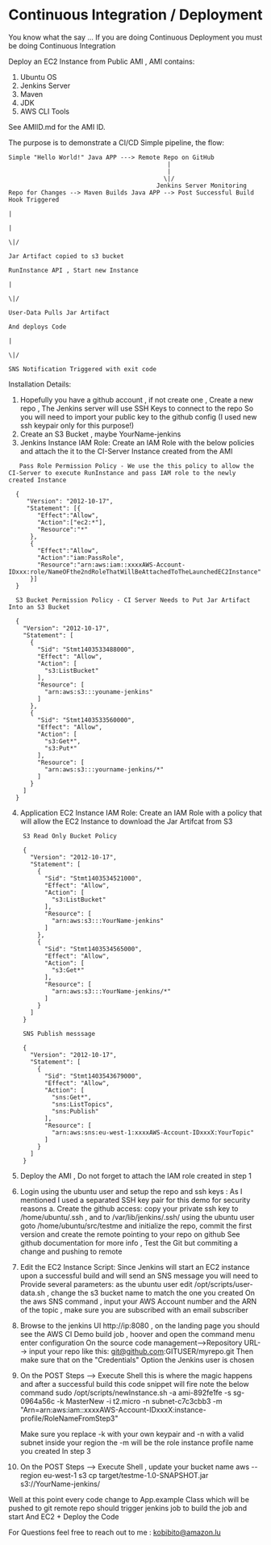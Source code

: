 # Continuous Integration / Deployment 

You know what the say ... If you are doing Continuous Deployment you must be doing Continuous Integration 

Deploy an EC2 Instance from Public AMI , AMI contains:

1. Ubuntu OS
2. Jenkins Server
3. Maven
4. JDK
5. AWS CLI Tools

See AMIID.md for the AMI ID.

The purpose is to demonstrate a CI/CD Simple pipeline, the flow:

```
Simple "Hello World!" Java APP ---> Remote Repo on GitHub
											|
											|
										   \|/
										 Jenkins Server Monitoring Repo for Changes --> Maven Builds Java APP --> Post Successful Build Hook Triggered
										              																		|
																															|
																														   \|/
																											Jar Artifact copied to s3 bucket			   
																											RunInstance API , Start new Instance
																											                |
																														   \|/			    
										                                                                       User-Data Pulls Jar Artifact
																											   And deploys Code
																											                |
																														   \|/
																											SNS Notification Triggered with exit code
```
Installation Details:

1. Hopefully you have a github account , if not create one ,  Create a new repo , The Jenkins server will use SSH Keys to connect to the repo
   So you will need to import your public key to the github config (I used new ssh keypair only for this purpose!)
2. Create an S3 Bucket , maybe YourName-jenkins 
3. Jenkins Instance IAM Role: Create an IAM Role with the below policies and attach the it to the CI-Server Instance created from the AMI
```
   Pass Role Permission Policy - We use the this policy to allow the CI-Server to execute RunInstance and pass IAM role to the newly created Instance

  {
     "Version": "2012-10-17",
     "Statement": [{
        "Effect":"Allow",
        "Action":["ec2:*"],
        "Resource":"*"
      },
      {
        "Effect":"Allow",
        "Action":"iam:PassRole",
        "Resource":"arn:aws:iam::xxxxAWS-Account-IDxxx:role/NameOFthe2ndRoleThatWillBeAttachedToTheLaunchedEC2Instance"
      }]
  }
  
  S3 Bucket Permission Policy - CI Server Needs to Put Jar Artifact Into an S3 Bucket
  
  {
    "Version": "2012-10-17",
    "Statement": [
      {
        "Sid": "Stmt1403533488000",
        "Effect": "Allow",
        "Action": [
          "s3:ListBucket"
        ],
        "Resource": [
          "arn:aws:s3:::youname-jenkins"
        ]
      },
      {
        "Sid": "Stmt1403533560000",
        "Effect": "Allow",
        "Action": [
          "s3:Get*",
          "s3:Put*"
        ],
        "Resource": [
          "arn:aws:s3:::yourname-jenkins/*"
        ]
      }
    ]
  }
```
4. Application EC2 Instance IAM Role: Create an IAM Role with a policy that will allow the EC2 Instance to download the Jar Artifcat from S3
```
    S3 Read Only Bucket Policy
	
	{
	  "Version": "2012-10-17",
	  "Statement": [
	    {
	      "Sid": "Stmt1403534521000",
	      "Effect": "Allow",
	      "Action": [
	        "s3:ListBucket"
	      ],
	      "Resource": [
	        "arn:aws:s3:::YourName-jenkins"
	      ]
	    },
	    {
	      "Sid": "Stmt1403534565000",
	      "Effect": "Allow",
	      "Action": [
	        "s3:Get*"
	      ],
	      "Resource": [
	        "arn:aws:s3:::YourName-jenkins/*"
	      ]
	    }
	  ]
	}
	
	SNS Publish messsage
	
	{
	  "Version": "2012-10-17",
	  "Statement": [
	    {
	      "Sid": "Stmt1403543679000",
	      "Effect": "Allow",
	      "Action": [
	        "sns:Get*",
	        "sns:ListTopics",
	        "sns:Publish"
	      ],
	      "Resource": [
	        "arn:aws:sns:eu-west-1:xxxxAWS-Account-IDxxxX:YourTopic"
	      ]
	    }
	  ]
	}
```
5. Deploy the AMI , Do not forget to attach the IAM role created in step 1
6. Login using the ubuntu user and setup the repo and ssh keys : As I mentioned I used a separated SSH key pair for this demo for security reasons
   a. Create the github access: copy your private ssh key to /home/ubuntu/.ssh , and to /var/lib/jenkins/.ssh/
      using the ubuntu user goto /home/ubuntu/src/testme and initialize the repo, commit the first version and create the remote pointing to your repo on github
	  See github documentation for more info , Test the Git but commiting a change and pushing to remote
7. Edit the EC2 Instance Script: Since Jenkins will start an EC2 instance upon a successful build and will send an SNS message you will need to
   Provide several parameters: as the ubuntu user edit /opt/scripts/user-data.sh , change the s3 bucket name to match the one you created 
   On the aws SNS command , input your AWS Account number and the ARN of the topic , make sure you are subscribed with an email subscriber
8. Browse to the jenkins UI http://ip:8080 , on the landing page you should see the AWS CI Demo build job  , hoover and open the command menu enter configuration
   On the source code management-->Repository URL--> input your repo like this:  git@github.com:GITUSER/myrepo.git 
   Then make sure that on the "Credentials" Option the Jenkins user is chosen
9. On the POST Steps --> Execute Shell this is where the magic happens and after a successful build this code snippet will fire note the below command
   sudo /opt/scripts/newInstance.sh -a ami-892fe1fe -s sg-0964a56c -k MasterNew -i t2.micro -n subnet-c7c3cbb3 -m "Arn=arn:aws:iam::xxxxAWS-Account-IDxxxX:instance-profile/RoleNameFromStep3"
   
   Make sure you replace -k with your own keypair and -n with a valid subnet inside your region the -m will be the role instance profile name you created 
   In step 3
10. On the POST Steps --> Execute Shell , update your bucket name
   aws --region eu-west-1 s3 cp target/testme-1.0-SNAPSHOT.jar s3://YourName-jenkins/

Well at this point every code change to App.example Class which will be pushed to git remote repo should trigger jenkins job to build the job and start 
And EC2 + Deploy the Code

For Questions feel free to reach out to me :  kobibito@amazon.lu 
